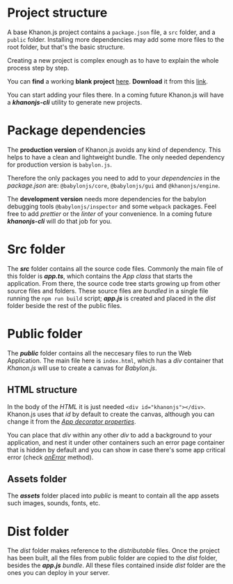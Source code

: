 # Project structure

A base Khanon.js project contains a `package.json` file, a `src` folder, and a `public` folder. Installing more dependencies may add some more files to the root folder, but that's the basic structure.

Creating a new project is complex enough as to have to explain the whole process step by step.

You can **find** a working **blank project** [here](https://github.com/khanonjs/khanon.js/tree/main/tutorials/blank-project). **Download** it from this [link](https://minhaskamal.github.io/DownGit/#/home?url=https://github.com/khanonjs/khanon.js/tree/main/tutorials/blank-project).

You can start adding your files there. In a coming future Khanon.js will have a ***khanonjs-cli*** utility to generate new projects.

# Package dependencies

The **production version** of Khanon.js avoids any kind of dependency. This helps to have a clean and lightweight bundle. The only needed dependency for production version is `babylon.js`.

Therefore the only packages you need to add to your *dependencies* in the *package.json* are: `@babylonjs/core`, `@babylonjs/gui` and `@khanonjs/engine`.

The **development version** needs more dependencies for the babylon debugging tools `@babylonjs/inspector` and some `webpack` packages. Feel free to add *prettier* or the *linter* of your convenience. In a coming future ***khanonjs-cli*** will do that job for you.

# Src folder

The ***src*** folder contains all the source code files. Commonly the main file of this folder is ***app.ts***, which contains the *App class* that starts the application. From there, the source code tree starts growing up from other source files and folders. These source files are *bundled* in a single file running the `npm run build` script; ***app.js*** is created and placed in the *dist* folder beside the rest of the public files.

# Public folder

The ***public*** folder contains all the neccesary files to run the Web Application. The main file here is `index.html`, which has a *div* container that *Khanon.js* will use to create a canvas for *Babylon.js*.

## HTML structure

In the body of the *HTML* it is just needed `<div id="khanonjs"></div>`. Khanon.js uses that *id* by default to create the canvas, although you can change it from the [*App decorator properties*](https://khanonjs.com/api-docs/interfaces/decorators_app.AppProps.html#htmlCanvasContainerId).

You can place that *div* within any other *div* to add a background to your application, and nest it under other containers such an error page container that is hidden by default and you can show in case there's some app critical error (check [*onError*](https://khanonjs.com/api-docs/classes/decorators_app.AppInterface.html#onError) method).

## Assets folder

The ***assets*** folder placed into *public* is meant to contain all the app assets such images, sounds, fonts, etc.

# Dist folder

The *dist* folder makes reference to the *distributable* files. Once the project has been built, all the files from public folder are copied to the *dist* folder, besides the ***app.js*** *bundle*. All these files contained inside *dist* folder are the ones you can deploy in your server.